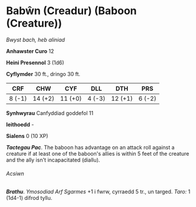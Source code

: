 # Babŵn (Creadur) (Baboon (Creature))

*Bwyst bach, heb aliniad*

**Anhawster Curo** 12

**Heini Presennol** 3 (1d6)

**Cyflymder** 30 ft., dringo 30 ft.

| CRF    | CHW     | CYF     | DLL    | DTH     | PRS    |
|--------|---------|---------|--------|---------|--------|
| 8 (-1) | 14 (+2) | 11 (+0) | 4 (-3) | 12 (+1) | 6 (-2) |

**Synhwyrau** Canfyddiad goddefol 11

**Ieithoedd** -

**Sialens** 0 (10 XP)

***Tactegau Pac***. The baboon has advantage on an attack roll against a creature if at least one of the baboon's allies is within 5 feet of the creature and the ally isn't incapacitated (diallu).

###### Acsiwn

***Brathu***. *Ymosodiad Arf Sgarmes* +1 i fwrw, cyrraedd 5 tr., un targed. *Taro:* 1 (1d4-1) difrod tyllu.